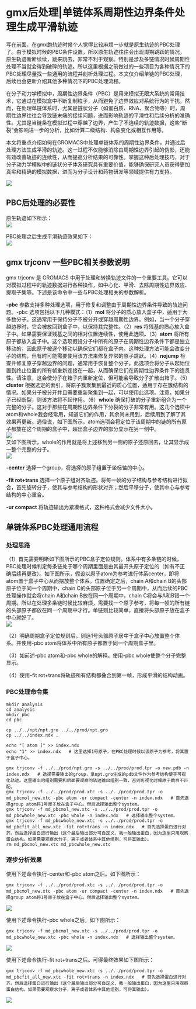 # gmx后处理|单链体系周期性边界条件处理生成平滑轨迹
写在前面，在gmx跑轨迹时候个人觉得比较麻烦一步就是原生轨迹的PBC处理了。由于模拟时候的PBC条件设置，所以原生轨迹往往会出现周期跳跃的情况，原生轨迹断断续续，跳来跳去，非常不利于观察。特别是涉及多链情况时候周期性处理不当就会得到破碎的轨迹。所以这里根据之前做过的一些项目为各种情况下的PBC处理尽量找一些通用的流程并剖析处理过程。本文仅介绍单链的PBC处理，后续也会更新介绍其他多种情况下的PBC处理流程。  

在分子动力学模拟中，周期性边界条件（PBC）是用来模拟无限大系统的常用技术，它通过在模拟盒中不断复制粒子，从而避免了边界效应对系统行为的干扰。然而，在处理单链体系时，尤其是链状分子（如蛋白质、RNA、聚合物等）时，周期性边界往往会导致链末端的接续问题，进而影响轨迹的平滑性和后续分析的准确性。尤其是当链条在模拟过程中穿越了边界，产生了不连续的轨迹数据，这些“断裂”会影响进一步的分析，比如计算二级结构、构象变化或相互作用等。  

本文将重点介绍如何在GROMACS中处理单链体系的周期性边界条件，并通过后处理方法生成平滑的轨迹。这一过程不仅能够消除由周期性边界引起的伪影，还能有效改善轨迹的连续性，从而提高分析结果的可靠性。掌握这种后处理技巧，对于分子动力学模拟中的链状分子体系研究具有重要价值，能够确保研究人员获得更加真实和精确的模拟数据，进而为分子设计和药物研发等领域提供有力支持。  

![](gmx后处理单链体系周期性边界条件处理生成平滑轨迹/gmx后处理单链体系周期性边界条件处理生成平滑轨迹_2025-01-12-17-02-47.png)  
## PBC后处理的必要性
原生轨迹如下所示：  
![](gmx后处理单链体系周期性边界条件处理生成平滑轨迹/gmx后处理单链体系周期性边界条件处理生成平滑轨迹_2025-01-12-17-10-47.gif)    

PBC处理之后生成平滑轨迹效果如下：  
![](gmx后处理单链体系周期性边界条件处理生成平滑轨迹/gmx后处理单链体系周期性边界条件处理生成平滑轨迹_2025-01-12-17-24-47.gif)    
## gmx trjconv 一些PBC相关参数说明
gmx trjconv 是 GROMACS 中用于处理和转换轨迹文件的一个重要工具。它可以对模拟过程中的轨迹数据进行各种操作，如中心化、平滑、去除周期性边界效应、提取子集等。下述是该命令中一些与PBC处理相关的参数解析。    

**-pbc** 参数支持多种处理选项，用于修复和调整由于周期性边界条件导致的轨迹问题。-pbc 选项包括以下几种模式：（1）**mol** 将分子的质心放入盒子中，适用于大多数分子。这通常用于保持分子不被分开或穿越周期性边界。例如，当一个分子穿越边界时，它会被放回到盒子中，以保持其完整性。（2）**res** 将残基的质心放入盒子中。如果需要保证残基之间的相对位置连续性，使用此选项。（3）**atom** 将所有原子都放入盒子中。这个选项假设分子中所有的原子在周期性边界条件下都是独立移动的，因此原子被逐个移动以确保它们都在盒子内。这种处理方法可能会改变分子的结构，但有时可能需要使用该方法来修复异常的原子跳跃。（4）**nojump** 检查并修复原子穿越边界的问题，通常用于恢复整个分子。此选项会将分子从起始位置到终止位置的所有帧重新连接在一起，从而确保它们在周期性边界条件下的连贯性。请注意，这会使分子在箱子内重新定位，但可能会导致分子扩散出箱子。（5）**cluster** 根据选定的索引，将原子簇聚集到最近的质心位置，适用于存在簇结构的情况。如果分子被分开并且需要重新聚集到一起，可以使用此选项。注意，如果分子已经断裂，则该方法将不起作用。（6）**whole** 确保打破的分子重新组合为一个完整的分子。这对于那些在周期性边界条件下分裂的分子非常有用。这几个选项中atom和whole我会经常用，知道它们的作用，其余尚未用到，后续用到了解了其效果再更新。通俗说，如下图所示，atom选项会将定位于该周期中的链的所有原子都放在这个周期的盒子中，超出盒子边界的部分显示在另一侧中。  
![](gmx后处理单链体系周期性边界条件处理生成平滑轨迹/gmx后处理单链体系周期性边界条件处理生成平滑轨迹_2025-01-12-21-57-19.png)  
又如下图所示，whole的作用就是将上述移到另一侧的原子还原回去，让其显示成一整个完整的分子。  
![](gmx后处理单链体系周期性边界条件处理生成平滑轨迹/gmx后处理单链体系周期性边界条件处理生成平滑轨迹_2025-01-12-22-01-13.png)  

**-center** 选择一个group，将选择的原子组置于坐标轴的中心。  

**-fit rot+trans** 选择一个原子组对齐轨迹。将每一帧的分子结构与参考结构进行拟合，首先旋转分子，使其与参考结构的形状对齐；然后平移分子，使其中心与参考结构的中心重合。    

**-ur compact** 将轨迹输出为紧凑格式，这种格式会减少文件大小。  
## 单链体系PBC处理通用流程
### 处理思路
（1）首先需要明晰如下图所示的PBC盒子定位规则。体系中有多条链的时候，PBC处理时候判定每条链处于哪个周期里面是由其最开头原子定位的（如有不正确后续再更改）。如下图所示，假设以原子atom为参考进行体系center，即将atom置于盒子中心从而摆放整个体系。位置确定之后，chain A和chain B的头部原子位于同一个周期中，chain C的头部原子位于另一个周期中，从而后续的PBC处理操作就会将chain A和chain B放在同一个周期中，chain C将会与A和B错一个周期。所以在处理多条链时候比较麻烦，需要找一个原子参考，将每一帧的所有链的头部原子都放在同一个周期中才行。单链则比较简单，直接将头部原子放在盒子中心就好了。  
![](gmx后处理单链体系周期性边界条件处理生成平滑轨迹/gmx后处理单链体系周期性边界条件处理生成平滑轨迹_2025-01-12-22-09-14.png)  

（2）明确周期盒子定位规则后，则选1号头部原子居中于盒子中心放置整个体系。并使用-pbc atom将体系中所有原子都置于同一个周期盒子里。  

（3）如前述-pbc atom和-pbc whole的解释。使用-pbc whole使整个分子完整显示。  

（4）使用-fit rot+trans将轨迹所有结构都叠合到第一帧，形成平滑的结构动画。  
### PBC处理命令集
```shell
mkdir analysis
cd analysis
mkdir pbc
cd pbc

cp ../../npt/npt.gro ../../prod/npt.gro
cp ../../index.ndx .

echo "[ atom ]" >> index.ndx
echo "1" >> index.ndx   # 这里选择1号原子，在PBC处理时候以该原子为参考，将其置于盒子中心。  

gmx trjconv -f ../../prod/npt.gro -s ../../prod/prod.tpr -o new.pdb -n index.ndx   # 选择需要输出的group，拿npt.gro生成的pdb文件作为参考结构便于可视化轨迹。这里输出的组别需要和后面要观察的轨迹输出组别一致，否则可视化时候原子数目不匹配。     
gmx trjconv -f ../../prod/prod.xtc -s ../../prod/prod.tpr -o md_pbcmol_new.xtc -pbc atom -ur compact -center -n index.ndx   # 首先选择group atom将1号原子放在盒子中心。然后选择输出整个system。
gmx trjconv -f md_pbcmol_new.xtc -s ../../prod/prod.tpr -o md_pbcwhole_new.xtc -pbc whole -n index.ndx   # 选择输出整个system。  
gmx trjconv -f md_pbcwhole_new.xtc -s ../../prod/prod.tpr -o md_pbcfit_all_new.xtc -fit rot+trans -n index.ndx   # 首先选择蛋白进行对齐。然后选择蛋白进行输出（这个最后输出部分可自定义，我一般输出蛋白，因为这里只用观察蛋白结构。如果需要观察水分子，离子或者体系中其他组别，可将其输出）。  
rm md_pbcmol_new.xtc md_pbcwhole_new.xtc
```
### 逐步分析效果
使用下述命令执行-center和-pbc atom之后。如下图所示：  
```shell
gmx trjconv -f ../../prod/prod.xtc -s ../../prod/prod.tpr -o md_pbcmol_new.xtc -pbc atom -ur compact -center -n index.ndx   # 首先选择group atom将1号原子放在盒子中心。然后选择输出整个system。
```
![](gmx后处理单链体系周期性边界条件处理生成平滑轨迹/gmx后处理单链体系周期性边界条件处理生成平滑轨迹_2025-01-12-22-39-47.gif)   

使用下述命令执行-pbc whole之后。如下图所示：  
```shell
gmx trjconv -f md_pbcmol_new.xtc -s ../../prod/prod.tpr -o md_pbcwhole_new.xtc -pbc whole -n index.ndx   # 选择输出整个system。  
```
![](gmx后处理单链体系周期性边界条件处理生成平滑轨迹/gmx后处理单链体系周期性边界条件处理生成平滑轨迹_2025-01-12-22-34-47.gif)    

使用下述命令执行-fit rot+trans之后。可得最终效果如下图所示：
```shell
gmx trjconv -f md_pbcwhole_new.xtc -s ../../prod/prod.tpr -o md_pbcfit_all_new.xtc -fit rot+trans -n index.ndx   # 首先选择蛋白进行对齐。然后选择蛋白进行输出（这个最后输出部分可自定义，我一般输出蛋白，因为这里只用观察蛋白结构。如果需要观察水分子，离子或者体系中其他组别，可将其输出）。  
```
![](gmx后处理单链体系周期性边界条件处理生成平滑轨迹/gmx后处理单链体系周期性边界条件处理生成平滑轨迹_2025-01-12-17-24-47.gif)    